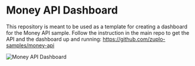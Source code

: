 # Money API Dashboard

This repository is meant to be used as a template for creating a dashboard for the Money API sample. Follow the instruction in the main repo to get the API and the dashboard up and running: https://github.com/zuplo-samples/money-api

![Money API Dashboard](https://cdn.zuplo.com/assets/66a05594-b23f-490c-b89d-ee2ef60a8a73.png)